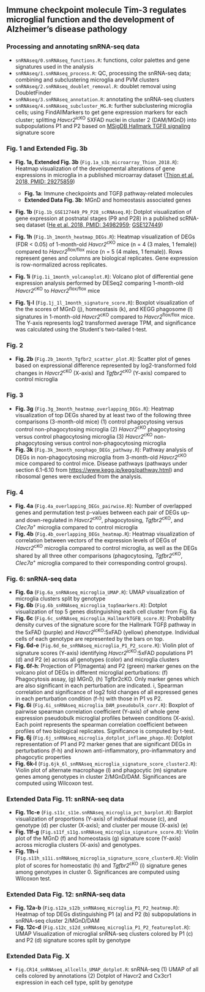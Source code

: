 ## Immune checkpoint molecule Tim-3 regulates microglial function and the development of Alzheimer’s disease pathology

### Processing and annotating snRNA-seq data

* `snRNAseq/0.snRNAseq_functions.R`: functions, color palettes and gene signatures used in the analysis
* `snRNAseq/1.snRNAseq_process.R`: QC, processing the snRNA-seq data; combining and subclustering microglia and PVM clusters
* `snRNAseq/2.snRNAseq_doublet_removal.R`: doublet removal using DoubletFinder
* `snRNAseq/3.snRNAseq_annotation.R`: annotating the snRNA-seq clusters
* `snRNAseq/4.snRNAseq_subcluster_MG.R`: further subclustering microglia cells; using FindAllMarkers to get gene expression markers for each cluster; splitting *Havcr2*<sup>icKO</sup> 5XFAD nuclei in cluster 2 (DAM/MGnD) into subpopulations P1 and P2 based on [MSigDB Hallmark TGFβ signaling](https://www.gsea-msigdb.org/gsea/msigdb/mouse/geneset/HALLMARK_TGF_BETA_SIGNALING.html) signature score

### Fig. 1 and Extended Fig. 3b

* **Fig. 1a, Extended Fig. 3b** (`Fig.1a_s3b_microarray_Thion_2018.R`): Heatmap visualization of the developmental alterations of gene expressions in microglia in a published microarray dataset ([Thion et al. 2018, PMID: 29275859](https://pubmed.ncbi.nlm.nih.gov/29275859/))
    * **Fig. 1a**: Immune checkpoints and TGFβ pathway-related molecules 
    * **Extended Data Fig. 3b**: MGnD and homeostasis associated genes
    
* **Fig. 1b** (`Fig.1b_GSE127449_P9_P28_scRNAseq.R`): Dotplot visualization of gene expression at postnatal stages (P9 and P28) in a published scRNA-seq dataset ([He et al. 2018, PMID: 34982959](https://pubmed.ncbi.nlm.nih.gov/34982959/); [GSE127449](https://www.ncbi.nlm.nih.gov/geo/query/acc.cgi?acc=GSE127449))

* **Fig. 1h** (`Fig.1h_1month_heatmap_DEGs.R`): Heatmap visualization of DEGs (FDR < 0.05) of 1-month-old *Havcr2*<sup>cKO</sup> mice (n = 4 (3 males, 1 female)) compared to *Havcr2*<sup>flox/flox</sup> mice (n = 5 (4 males, 1 female)). Rows represent genes and columns are biological replicates. Gene expression is row-normalized across replicates. 

* **Fig. 1i** (`Fig.1i_1month_volcanoplot.R`): Volcano plot of differential gene expression analysis performed by DESeq2 comparing 1-month-old *Havcr2*<sup>cKO</sup> to *Havcr2*<sup>flox/flox</sup> mice

* **Fig. 1j-l** (`Fig.1j_1l_1month_signature_score.R`): Boxplot visualization of the the scores of MGnD (j), homeostasis (k), and KEGG phagosome (l) signatures in 1-month-old *Havcr2*<sup>cKO</sup> compared to *Havcr2*<sup>flox/flox</sup> mice. The Y-axis represents log2 transformed average TPM, and significance was calculated using the Student's two-tailed t-test.

### Fig. 2

* **Fig. 2b** (`Fig.2b_1month_Tgfbr2_scatter_plot.R`): Scatter plot of genes based on expressional difference represented by log2-transformed fold changes in *Havcr2*<sup>cKO</sup> (X-axis) and *Tgfbr2*<sup>cKO</sup> (Y-axis) compared to control microglia

### Fig. 3

* **Fig. 3g** (`Fig.3g_3month_heatmap_overlapping_DEGs.R`): Heatmap visualization of top DEGs shared by at least two of the following three comparisons (3-month-old mice)
    (1) control phagocytosing versus control non-phagocytosing microglia
    (2) *Havcr2*<sup>cKO</sup> phagocytosing versus control phagocytosing microglia
    (3) *Havcr2*<sup>cKO</sup> non-phagocytosing versus control non-phagocytosing microglia
* **Fig. 3k** (`Fig.3k_3month_nonphago_DEGs_pathway.R`):  Pathway analysis of DEGs in non-phagocytosing microglia from 3-month-old *Havcr2*<sup>cKO</sup> mice compared to control mice. Disease pathways (pathways under section 6.1-6.10 from https://www.kegg.jp/kegg/pathway.html) and ribosomal genes were excluded from the analysis.

### Fig. 4

* **Fig. 4a** (`Fig.4a_overlapping_DEGs_pairwise.R`): Number of overlapped genes and permutation test p-values between each pair of DEGs up- and down-regulated in *Havcr2*<sup>cKO</sup>, phagocytosing, *Tgfbr2*<sup>cKO</sup>, and *Clec7a*<sup>+</sup> microglia compared to control microglia
* **Fig. 4b** (`Fig.4b_overlapping_DEGs_heatmap.R`): Heatmap visualization of correlation between vectors of the expression levels of DEGs of *Havcr2*<sup>cKO</sup> microglia compared to control microglia, as well as the DEGs shared by all three other comparisons (phagocytosing, *Tgfbr2*<sup>cKO</sup>, *Clec7a*<sup>+</sup> microglia compared to their corresponding control groups).

### Fig. 6: snRNA-seq data

* **Fig. 6a** (`Fig.6a_snRNAseq_microglia_UMAP.R`): UMAP visualization of microglia clusters split by genotype
* **Fig. 6b** (`Fig.6b_snRNAseq_microglia_top5markers.R`): Dotplot visualization of top 5 genes distinguishing each cell cluster from Fig. 6a
* **Fig. 6c** (`Fig.6c_snRNAseq_microglia_HallmarkTGFB_score.R`): Probability density curves of the signature score for the Hallmark TGFβ pathway in the 5xFAD (purple) and *Havcr2*<sup>icKO</sup>:5xFAD (yellow) phenotype. Individual cells of each genotype are represented by the bars on top. 
* **Fig. 6d-e** (`Fig.6d_6e_snRNAseq_microglia_P1_P2_score.R`): Violin plot of signature scores (Y-axis) identifying *Havcr2*<sup>icKO</sup>:5xFAD populations P1 (d) and P2 (e) across all genotypes (color) and microglia clusters 
* **Fig. 6f-h**: Projection of P1(magenta) and P2 (green) marker genes on the volcano plot of DEGs in different microglial perturbations: (f) Phagocytosis assay, (g) MGnD, (h) Tgfbr2cKO. Only marker genes which are also significant in each perturbation are indicated. i, Spearman correlation and significance of log2 fold changes of all expressed genes in each perturbation condition (f-h) with those in P1 vs P2. 
* **Fig. 6i** (`Fig.6i_snRNAseq_microglia_DAM_pseudobulk_corr.R`): Boxplot of pairwise spearman correlation coefficient (Y-axis) of whole gene expression pseudobulk microglial profiles between conditions (X-axis). Each point represents the spearman correlation coefficient between profiles of two biological replicates. Significance is computed by t-test.
* **Fig. 6j** (`Fig.6j_snRNAseq_microglia_dotplot_inflame_phago.R`): Dotplot representation of P1 and P2 marker genes that are significant DEGs in perturbations (f-h) and known anti-inflammatory, pro-inflammatory and phagocytic properties
* **Fig. 6k-l** (`Fig.6jk_6l_snRNAseq_microglia_signature_score_cluster2.R`): Violin plot of alternate macrophage (l) and phagocytic (m) signature genes among genotypes in cluster 2/MGnD/DAM. Significances are computed using Wilcoxon test.

### Extended Data Fig. 11: snRNA-seq data

* **Fig. 11c-e** (`Fig.s11c_s11e.snRNAseq_microglia_pct_barplot.R`): Barplot visualization of proportions (Y-axis) of individual mouse (c), and genotype (d) per cluster (X-axis); and cluster per mouse (X-axis) (e)
* **Fig. 11f-g** (`Fig.s11f_s11g.snRNAseq_microglia_signature_score.R`): Violin plot of the MGnD (f) and homeostasis (g) signature score (Y-axis) across microglia clusters (X-axis) and genotypes. 
* **Fig. 11h-i** (`Fig.s11h_s11i.snRNAseq_microglia_signature_score_cluster0.R`): Violin plot of scores for homeostatic (h) and *Tgfbr2*<sup>cKO</sup> (i) signature genes among genotypes in cluster 0. Significances are computed using Wilcoxon test.

### Extended Data Fig. 12: snRNA-seq data

* **Fig. 12a-b** (`Fig.s12a_s12b_snRNAseq_microglia_P1_P2_heatmap.R`): Heatmap of top DEGs distinguishing P1 (a) and P2 (b) subpopulations in snRNA-seq cluster 2/MGnD/DAM
* **Fig. 12c-d** (`Fig.s12c_s12d_snRNAseq_microglia_P1_P2_featureplot.R`): UMAP Visualization of microglial snRNA-seq clusters colored by P1 (c) and P2 (d) signature scores split by genotype

### Extended Data Fig. X 

* `Fig.CR14_snRNAseq_allcells_UMAP_dotplot.R`: snRNA-seq (1) UMAP of all cells colored by annotations (2) Dotplot of Havcr2 and Cx3cr1 expression in each cell type, split by genotype
